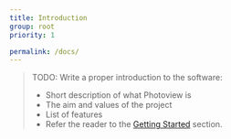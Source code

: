 ```yaml
---
title: Introduction
group: root
priority: 1

permalink: /docs/
---
```


> TODO: Write a proper introduction to the software:
>
> - Short description of what Photoview is
> - The aim and values of the project
> - List of features
> - Refer the reader to the [Getting Started](/docs/getting-started/) section.
